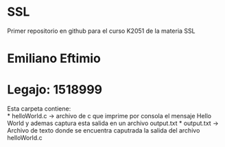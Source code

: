 # SSL
Primer repositorio en github para el curso K2051 de la materia SSL

# Emiliano Eftimio

# Legajo: 1518999

Esta carpeta contiene:  
                      * helloWorld.c -> archivo de c que imprime por consola el mensaje Hello World y ademas captura esta salida en un                             archivo output.txt
                      * output.txt -> Archivo de texto donde se encuentra caputrada la salida del archivo helloWorld.c

